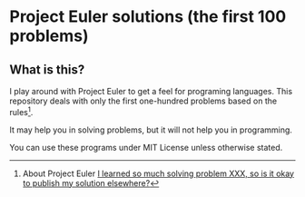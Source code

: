 # Project Euler solutions (the first 100 problems)

## What is this?

I play around with Project Euler to get a feel for programing languages.
This repository deals with only the first one-hundred problems based on the rules[^1].

It may help you in solving problems, but it will not help you in programming.

You can use these programs under MIT License unless otherwise stated.

[^1]:  About Project Euler [I learned so much solving problem XXX, so is it okay to publish my solution elsewhere?](https://projecteuler.net/about#publish)
